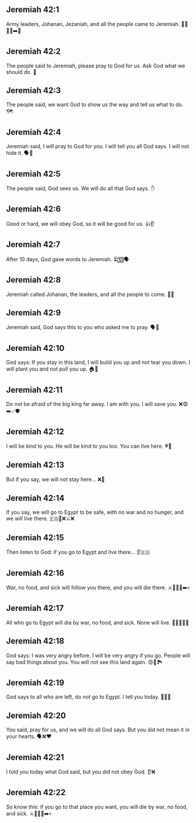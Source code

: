 ## Jeremiah 42:1
Army leaders, Johanan, Jezaniah, and all the people came to Jeremiah. 🚶‍♂️🚶‍♀️➡️👴
## Jeremiah 42:2
The people said to Jeremiah, please pray to God for us. Ask God what we should do. 🙏
## Jeremiah 42:3
The people said, we want God to show us the way and tell us what to do. 🗺️
## Jeremiah 42:4
Jeremiah said, I will pray to God for you. I will tell you all God says. I will not hide it. 🗣️🙏
## Jeremiah 42:5
The people said, God sees us. We will do all that God says. ✋
## Jeremiah 42:6
Good or hard, we will obey God, so it will be good for us. 👍👂
## Jeremiah 42:7
After 10 days, God gave words to Jeremiah. ⏳🔟🗣️
## Jeremiah 42:8
Jeremiah called Johanan, the leaders, and all the people to come. 📣👥
## Jeremiah 42:9
Jeremiah said, God says this to you who asked me to pray. 🗣️📖
## Jeremiah 42:10
God says: If you stay in this land, I will build you up and not tear you down. I will plant you and not pull you up. 🏠🌱
## Jeremiah 42:11
Do not be afraid of the big king far away. I am with you. I will save you. ❌😨➡️✅🛡️
## Jeremiah 42:12
I will be kind to you. He will be kind to you too. You can live here. 💗🏡
## Jeremiah 42:13
But if you say, we will not stay here… ❌🏡
## Jeremiah 42:14
If you say, we will go to Egypt to be safe, with no war and no hunger, and we will live there. 🇪🇬🍞❌⚔️❌
## Jeremiah 42:15
Then listen to God: if you go to Egypt and live there… 👂🇪🇬
## Jeremiah 42:16
War, no food, and sick will follow you there, and you will die there. ⚔️🍞❌🤒➡️💀
## Jeremiah 42:17
All who go to Egypt will die by war, no food, and sick. None will live. 🚫🏃‍♂️🇪🇬
## Jeremiah 42:18
God says: I was very angry before. I will be very angry if you go. People will say bad things about you. You will not see this land again. 😡🚫🏞️
## Jeremiah 42:19
God says to all who are left, do not go to Egypt. I tell you today. 🛑🇪🇬
## Jeremiah 42:20
You said, pray for us, and we will do all God says. But you did not mean it in your hearts. 🗣️❌❤️
## Jeremiah 42:21
I told you today what God said, but you did not obey God. 👂❌
## Jeremiah 42:22
So know this: if you go to that place you want, you will die by war, no food, and sick. ⚔️🍞❌🤒➡️💀
